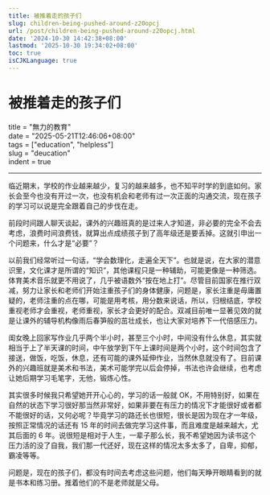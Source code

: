 ```yaml
---
title: 被推着走的孩子们
slug: children-being-pushed-around-z20opcj
url: /post/children-being-pushed-around-z20opcj.html
date: '2024-10-30 14:42:38+08:00'
lastmod: '2025-10-30 19:34:02+08:00'
toc: true
isCJKLanguage: true
---
```




# 被推着走的孩子们

title = "無力的教育"  
date = "2025-05-21T12:46:06+08:00"  
tags = ["education", "helpless"]  
slug = "deucation"  
indent = true

---

   临近期末，学校的作业越来越少，复习的越来越多，也不知平时学的到底如何。家长会至今也没有开过一次，也没有机会和老师有过一次正面的沟通交流，现在孩子的学习可以说是完全跟着自己的步伐在走。

   前段时间跟人聊天谈起，课外的兴趣班真的是过来人才知道，非必要的完全不会去考虑，浪费时间浪费钱，就算出点成绩孩子到了高年级还是要丢掉。这就引申出一个问题来，什么才是“必要”？

   以前我们经常听过一句话，“学会数理化，走遍全天下”。也就是说，在大家的潜意识里，文化课才是所谓的“知识”，其他课程只是一种辅助，可能更像是一种筛选。体育美术音乐就更不用说了，几乎被语数外“按在地上打”。尽管目前国家在推行双减，努力让家长和老师们开始注重孩子们的身体健康，问题是，家长注重是毋庸置疑的，老师注重的点在哪，可能是用考核，用分数来说话，所以，归根结底，学校重视老师才会重视，老师重视，家长才会更好的配合。双减目前唯一显著见效的就是让课外的辅导机构像雨后春笋般的茁壮成长，也让大家对培养下一代倍感压力。

   闺女晚上回家写作业几乎两个半小时，甚至三个小时，中间没有什么休息，其实就相当于上了半天课的时间，中午放学到下午上课时间是两个小时，这个时间包含了接送，做饭，吃饭，休息，还有可能的课外延伸作业，当然休息就没有了。目前课外的兴趣班就是美术和书法，美术可能学完以后会停掉，书法也许会继续，也考虑让她后期学习毛笔字，无他，锻炼心性。

   其实很多时候我只希望她开开心心的，学习的话一般就 OK，不用特别好，如果在自然的状态下学习很好那当然非常好，如果非要在有压力的情况下才能很好或者都不能很好的话，又何必呢？毕竟学习的路还长也很短，很长是因为现在才一年级，按照正常情况的话还有 15 年的时间去做完学习这件事，而且难度是越来越大，尤其后面的 6 年。说很短是相对于人生，一辈子那么长，我不希望她因为读书这个压力活的没了自我，我们那一代还好，现在这样的情况太多太多了，自卑，抑郁，霸凌等等。

   问题是，现在的孩子们，都没有时间去考虑这些问题，他们每天睁开眼睛看到的就是书本和练习册。推着他们的不是老师就是父母。
